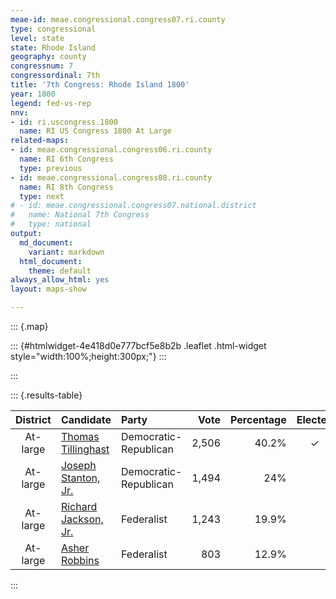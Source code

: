 ```yaml
---
meae-id: meae.congressional.congress07.ri.county
type: congressional
level: state
state: Rhode Island
geography: county
congressnum: 7
congressordinal: 7th
title: '7th Congress: Rhode Island 1800'
year: 1800
legend: fed-vs-rep
nnv:
- id: ri.uscongress.1800
  name: RI US Congress 1800 At Large
related-maps:
- id: meae.congressional.congress06.ri.county
  name: RI 6th Congress
  type: previous
- id: meae.congressional.congress08.ri.county
  name: RI 8th Congress
  type: next
# - id: meae.congressional.congress07.national.district
#   name: National 7th Congress
#   type: national
output:
  md_document:
    variant: markdown
  html_document:
    theme: default
always_allow_html: yes
layout: maps-show

---
```


::: {.map}
<!--html_preserve-->
::: {#htmlwidget-4e418d0e777bcf5e8b2b .leaflet .html-widget style="width:100%;height:300px;"}
:::

<script type="application/json" data-for="htmlwidget-4e418d0e777bcf5e8b2b">{"x":{"options":{"minZoom":7,"maxZoom":12,"crs":{"crsClass":"L.Proj.CRS","code":"ESRI:32130","proj4def":"+proj=tmerc +lat_0=41.08333333333334 +lon_0=-71.5 +k=0.99999375 +x_0=100000 +y_0=0 +ellps=GRS80 +datum=NAD83 +units=m +no_defs","projectedBounds":null,"options":{"resolutions":[25251.1682940423,16834.1121960282,11222.7414640188,7481.82764267921,4987.88509511948,3325.25673007965,2216.8378200531,1477.8918800354,985.261253356934,656.840835571289,437.893890380859]}},"zoomControl":false,"dragging":true},"calls":[{"method":"setMaxBounds","args":[40.9010756958927,-72.2863156008267,42.2688078727906,-70.7095373668726]},{"method":"addPolygons","args":[[[[{"lng":[-71.283894427992,-71.2257924062386,-71.2430914112001,-71.242878412104,-71.2634934195456,-71.2366924074627,-71.2642464152153,-71.2854944242626,-71.3011944277053,-71.29083842824,-71.3020954309755,-71.3135874356883,-71.3387084440109,-71.3514934497148,-71.3223534411996,-71.3203924406268,-71.3195164403682,-71.3177964398929,-71.2861944288009,-71.283894427992],"lat":[41.7618098257373,41.7117108176894,41.6982038145317,41.716499818115,41.7291138199633,41.6674108086987,41.6431138031196,41.682110810116,41.6500108033647,41.7237878181035,41.7058108142527,41.7234068173468,41.724822816869,41.7529278219729,41.7725718266829,41.7738988270008,41.7744398271328,41.7761098275102,41.7628098258635,41.7618098257373]}]],[[{"lng":[-71.3740984549461,-71.3628884502012,-71.3730034524704,-71.3899994580159,-71.3830014571873,-71.3955414604386,-71.4168994683801,-71.4023004627586,-71.4515014795395,-71.4407024746485,-71.4550024780346,-71.4404014742815,-71.4088094636986,-71.4417354734866,-71.4797044851308,-71.4842214851964,-71.7893565848474,-71.7878725867038,-71.7876505868524,-71.7896785919314,-71.4544614824188,-71.4410024793788,-71.3898754629282,-71.3907114621973,-71.3753974571168,-71.393299462386,-71.3556264491734,-71.3740984549461],"lat":[41.7121098133208,41.6922038097676,41.672583805627,41.6720098050034,41.6994108105713,41.6832968070437,41.7007098098039,41.6852098072141,41.6971118080564,41.6720098034755,41.6477097982907,41.6670098025068,41.6628978026547,41.6440287979708,41.6290057938847,41.6026157885811,41.5969187781823,41.6399217866381,41.6439817874385,41.7247428031445,41.7325598148909,41.7581098202847,41.764304823037,41.7456108193634,41.7446168196308,41.7333098168838,41.7175208149338,41.7121098133208]}]],[[{"lng":[-71.5550064878597,-71.5657524896612,-71.5465374818019,-71.6089815020221,-71.5919724989519,-71.5723074916224,-71.5745054934563,-71.5883394977522,-71.5773914960016,-71.56863649277,-71.5550064878597],"lat":[41.2168307105265,41.1843817037849,41.15421969839,41.1510756958927,41.198211705733,41.1809747029138,41.2021717070414,41.1979607057927,41.2325617129634,41.2255197118347,41.2168307105265]}],[{"lng":[-71.326204427306,-71.3278994276061,-71.327627428056,-71.326204427306],"lat":[41.4878497708093,41.4830167698087,41.4932167718215,41.4878497708093]}],[{"lng":[-71.3611414407625,-71.3547524362349,-71.3753834426902,-71.3856674468041,-71.3820514445222,-71.3998434493518,-71.3723354469885,-71.3611414407625],"lat":[41.5257917772173,41.4798317683799,41.4741097666377,41.4881787690948,41.4674567651301,41.4486197608929,41.5739297863268,41.5257917772173]}],[{"lng":[-71.2808454209347,-71.2722504175146,-71.2855364218763,-71.2808454209347],"lat":[41.648250803629,41.6369598016752,41.6370088012875,41.648250803629]}],[{"lng":[-71.2278423972096,-71.2473924016415,-71.2392913982136,-71.286269414309,-71.3078944193905,-71.3563034351624,-71.3614614376581,-71.3381504308752,-71.3366954297584,-71.3164064235518,-71.3256404279547,-71.3256864279557,-71.3296994298347,-71.3291904296482,-71.3308474304387,-71.3118924244222,-71.2722784168233,-71.2206384015337,-71.2178044000218,-71.2180313991131,-71.240801406223,-71.2278423972096],"lat":[41.5284497817184,41.4909117737607,41.4762137711118,41.4895217723296,41.4515117642101,41.4499257624528,41.4651837652994,41.4813267691701,41.4692117668317,41.4775477690767,41.5036177739244,41.5033497738704,41.5140137758453,41.5136397757872,41.5183187766565,41.5220147779488,41.6237637990896,41.6549778067442,41.6439998046791,41.6254348010357,41.6186107990199,41.5284497817184]}],[{"lng":[-71.3574114467167,-71.3605094471683,-71.3670714498806,-71.3574114467167],"lat":[41.6606438037597,41.6500688015973,41.6605448034501,41.6606438037597]}],[{"lng":[-71.304201427047,-71.326029432068,-71.3370554363821,-71.3255804343962,-71.3528854441078,-71.3485584440732,-71.3373184399472,-71.3433044409924,-71.304201427047],"lat":[41.6190867972189,41.5788437886781,41.5919937909261,41.6254117978177,41.6395837997738,41.6655318049818,41.657322803713,41.640097800162,41.6190867972189]}],[{"lng":[-71.1316183690947,-71.1205713604107,-71.195829382825,-71.1902133825419,-71.221298396794,-71.2104313930951,-71.2152543961295,-71.2016893920811,-71.2155593983189,-71.1956913944119,-71.2243274056631,-71.1095373668726,-71.1316183690947],"lat":[41.5939267974273,41.4974577788092,41.4543777681065,41.4840857741172,41.5612667883559,41.5587097881774,41.5862357934344,41.5938427953299,41.6257558011724,41.6751108114285,41.7099368173864,41.6892978167667,41.5939267974273]}]],[[{"lng":[-71.384275464202,-71.3878954651077,-71.388866465445,-71.3949994671055,-71.3841574625867,-71.38009646106,-71.3808294611999,-71.3898754629282,-71.4410024793788,-71.4544614824188,-71.7896785919314,-71.7992436107159,-71.5287105221759,-71.4980065121985,-71.3814024739259,-71.3813014720518,-71.3814004673938,-71.3817004672,-71.3842874669231,-71.3688294600194,-71.384275464202],"lat":[41.8220848344717,41.816831833339,41.8171718333759,41.8106098319121,41.7928398287752,41.7892548281986,41.7873848278119,41.764304823037,41.7581098202847,41.7325598148909,41.7247428031445,42.0080748579099,42.0150068675718,42.0172068689351,42.0188078727906,41.9850078662386,41.8986088494538,41.8932088483946,41.8723808442646,41.8386138381578,41.8220848344717]}]],[[{"lng":[-71.8599175929643,-71.8286135839101,-71.8421995920279,-71.7975845777729,-71.793255581165,-71.7893565848474,-71.4842214851964,-71.4797044851308,-71.4417354734866,-71.4077064627437,-71.4022254595549,-71.4200004651324,-71.4021024589441,-71.4165004631031,-71.4041004589201,-71.4078004592529,-71.438878468963,-71.4490564732681,-71.457947475509,-71.4448464706816,-71.4576024743109,-71.438498468514,-71.4144424584377,-71.4178644566671,-71.4558614668623,-71.4527344645859,-71.4804484710845,-71.5553834962629,-71.8863156008267,-71.8599175929643],"lat":[41.3204477217383,41.3422087269809,41.410480739998,41.4165677425585,41.5055627601654,41.5969187781823,41.6026157885811,41.6290057938847,41.6440287979708,41.6518238005214,41.6258097955946,41.6211097941392,41.6151297935066,41.6046097910128,41.6024097909549,41.5859097876103,41.5769757849241,41.5951107881715,41.5825197854365,41.572529783873,41.5622097814654,41.5708987837442,41.5297357763928,41.4752997655984,41.4329537561309,41.409309751572,41.3607577411772,41.3733487414036,41.3063617181556,41.3204477217383]}]]],null,null,{"lineCap":null,"lineJoin":null,"clickable":true,"pointerEvents":null,"className":"","stroke":true,"color":"#bbb","weight":2,"opacity":1,"fill":true,"fillColor":["#31A354","#9E9AC8","#756BB1","#756BB1","#54278F"],"fillOpacity":1,"dashArray":"5, 5","smoothFactor":1,"noClip":false},["<b>Bristol County<\/b><br/>\nFederalists: 60.6% (180 votes)<br/>\nDemocratic-Republicans: 1% (3 votes)<br/>\nUnaffiliated or other parties: 38.4% (114 votes)<br/>","<b>Kent County<\/b><br/>\nFederalists: 44.4% (328 votes)<br/>\nDemocratic-Republicans: 55.1% (407 votes)<br/>\nUnaffiliated or other parties: 0.4% (3 votes)<br/>","<b>Newport County<\/b><br/>\nFederalists: 30.5% (367 votes)<br/>\nDemocratic-Republicans: 68.1% (819 votes)<br/>\nUnaffiliated or other parties: 1.3% (16 votes)<br/>","<b>Providence County<\/b><br/>\nFederalists: 38.4% (922 votes)<br/>\nDemocratic-Republicans: 61.5% (1,476 votes)<br/>\nUnaffiliated or other parties: 0.1% (2 votes)<br/>","<b>Washington County<\/b><br/>\nFederalists: 18% (228 votes)<br/>\nDemocratic-Republicans: 82% (1,037 votes)<br/>"],null,["Bristol County","Kent County","Newport County","Providence County","Washington County"],{"clickable":false,"noHide":false,"direction":"auto","opacity":1,"offset":[12,-15],"textsize":"10px","textOnly":false,"style":null,"zoomAnimation":true,"className":""},null]},{"method":"addPolygons","args":[[[[{"lng":[-71.5687669993593,-71.5617900201546,-71.5550060045697,-71.5540670162251,-71.55745900695,-71.5624539958614,-71.5652689925231,-71.5657519791704,-71.5645109759237,-71.5609689985906,-71.5545230051451,-71.5502260165089,-71.5452640264569,-71.5437809826503,-71.5470510023172,-71.5505299951742,-71.5589420298561,-71.5667159563553,-71.5694390163538,-71.5786359887777,-71.5819340068835,-71.5925810064438,-71.59999302073,-71.6089810035352,-71.6126449795869,-71.6131330404683,-71.6113199938612,-71.6109910111567,-71.6080600046234,-71.6053729760359,-71.5994120368393,-71.5930579780727,-71.5921539903514,-71.5822860327731,-71.5802279768601,-71.5773240034742,-71.5765090032561,-71.577358984134,-71.5687669993593],"lat":[41.2256020256624,41.2248700447076,41.2168220329058,41.2129570169362,41.2045419833684,41.1988249918407,41.1916219896504,41.184372986249,41.1807370026296,41.1761860043574,41.1730080218347,41.1667870120047,41.1657350114252,41.1618700203933,41.1536839860556,41.1516720156806,41.151078000484,41.1486990192454,41.1494540169318,41.1477829909606,41.1484689843967,41.146271006856,41.1469319981038,41.1510669790337,41.1552049854342,41.1602810028445,41.1630949971404,41.1679200099329,41.1738659835502,41.1824199761056,41.1847770136799,41.1905189886789,41.1979269710712,41.2024130142204,41.2048370042182,41.2135950042032,41.2222849832252,41.2292819934125,41.2256020256624]}],[{"lng":[-71.8951139790022,-71.8944139507251,-71.8929139917322,-71.8905140139261,-71.8951139790022],"lat":[41.3288989871218,41.3306989899286,41.330098993499,41.3291989852555,41.3288989871218]}],[{"lng":[-71.3474969926019,-71.3445960147936,-71.3312960130461,-71.3203959942383,-71.3209949806605,-71.3205950269446,-71.3123950066473,-71.3027939906027,-71.300193971137,-71.2950939761149,-71.2909939587666,-71.2881939896603,-71.2890940094611,-71.2924939999039,-71.2933939969896,-71.2967940174277,-71.2993940106506,-71.298494011217,-71.3020940549786,-71.3048939948962,-71.3078949981592,-71.3057939964017,-71.3055940175079,-71.3135950060072,-71.3196950091909,-71.3386959819871,-71.341295985686,-71.3418960401987,-71.3461959904896,-71.3478777308982,-71.3526970154425,-71.3509970065197,-71.3514970212896,-71.3474969926019],"lat":[41.7556010056034,41.7575009992585,41.7665010033825,41.7739009795617,41.7588010353044,41.7523009891933,41.7433010126656,41.7406009974663,41.7409010047811,41.7324009690357,41.7317009889361,41.7280009960841,41.7241010263213,41.7219010125103,41.7156009946333,41.7182009937056,41.7171009998348,41.7097009822864,41.7058009835019,41.7074009729584,41.7129009968356,41.715100989194,41.7188010079774,41.7234010122072,41.7247009837181,41.7248009876392,41.7305009958417,41.7357009912236,41.7384009991236,41.7423276691169,41.7456010041945,41.750701009289,41.7530010025151,41.7556010056034]}],[{"lng":[-71.8296224136589,-71.831113031632,-71.835712970216,-71.8380130034355,-71.8375150098538,-71.8317129850394,-71.8324990120637,-71.8310429610235,-71.8336184644816,-71.8330189641127,-71.8352659643761,-71.838263974989,-71.8422529786751,-71.8412219699336,-71.8433510439782,-71.8421990007722,-71.8392849563637,-71.8338779918255,-71.8248279846346,-71.8201209995063,-71.8121939741996,-71.8070609809681,-71.7976830019315,-71.7961130129525,-71.7934140264097,-71.7912550009613,-71.7881429599381,-71.78787193039,-71.786993950278,-71.7881759534159,-71.7889970215153,-71.7897679714089,-71.7905509975263,-71.7910619787789,-71.7927669760931,-71.7946799777588,-71.7958640040269,-71.7978829950302,-71.7983029821606,-71.7992419813454,-71.7902179830145,-71.7660100255139,-71.7409529788145,-71.7109680383104,-71.6821114998009,-71.6809829987755,-71.6233209993372,-71.5946119821247,-71.5907809877184,-71.5769080366266,-71.5531130173348,-71.5428069932979,-71.5408880001879,-71.5188059945715,-71.5169059772469,-71.5143059585159,-71.510405988925,-71.5020050061057,-71.4995050106702,-71.4980049807556,-71.4891049859753,-71.4468030328043,-71.3927019950188,-71.3814010019454,-71.3815009855058,-71.3815009670554,-71.3813010186678,-71.3814999798286,-71.3816999940354,-71.3814999925414,-71.3814999775649,-71.3822999907334,-71.3804999916227,-71.3808000026647,-71.3835000035685,-71.3842999868446,-71.3802989882897,-71.3790989793447,-71.3803990003124,-71.3788989886121,-71.3790989744384,-71.3767989874055,-71.3789990091968,-71.3775990450901,-71.3794990069777,-71.3771990203686,-71.3803739828148,-71.3870989978354,-71.388398986575,-71.3878989773894,-71.395200002982,-71.3991999729753,-71.4021999915501,-71.3960990061806,-71.3925989967939,-71.3800990032422,-71.3803990082727,-71.3846989894968,-71.3903989951672,-71.3913990152698,-71.3900990215262,-71.3875989962222,-71.3884990278098,-71.3853989879038,-71.3844989903387,-71.3855990008491,-71.3848980161717,-71.3815979721989,-71.3827005386602,-71.3753979884871,-71.3806980294057,-71.3883990101184,-71.3850980323929,-71.3803980180075,-71.3773979928739,-71.3691980045233,-71.3644970023573,-71.3556970128371,-71.364496978511,-71.3661944485912,-71.3639969917398,-71.3657970073468,-71.3628970078381,-71.3641969921543,-71.3691979995198,-71.3725980162666,-71.3729980117958,-71.3780979905598,-71.3823980090795,-71.3863979935747,-71.3899990158528,-71.3902989898205,-71.3884990532426,-71.3897989935409,-71.3873781498801,-71.391174501227,-71.3911989841054,-71.3940990148482,-71.3928990222482,-71.3955014421184,-71.4010990201478,-71.4047990284175,-71.4080989812739,-71.4063990127565,-71.4171999966922,-71.4241000056263,-71.4420010203717,-71.4411009739671,-71.4450010360761,-71.4465010156044,-71.4511020066405,-71.4516020271397,-71.4463009993314,-71.4497019502472,-71.4468009783208,-71.4440009803963,-71.4463009696935,-71.4441010193728,-71.4505009771728,-71.4490009850863,-71.4425009926454,-71.4407010014923,-71.4404010137053,-71.435101004271,-71.4298009974416,-71.4256999908174,-71.4173999865743,-71.4087990069609,-71.4106000250206,-71.4092989805531,-71.4242999706309,-71.4227330130658,-71.4158509803124,-71.4073820050838,-71.4082210202086,-71.407931002176,-71.4061759781439,-71.4025600108537,-71.4071069986313,-71.4058989932968,-71.4106990416853,-71.4131000002654,-71.4165000005257,-71.4146000053004,-71.4040989861021,-71.4039789905224,-71.4117989944051,-71.4223360239552,-71.4320409728098,-71.4377284619244,-71.4402962540542,-71.4469960192974,-71.4460489918442,-71.4422809852233,-71.4402819993679,-71.4432110174363,-71.4415939630041,-71.4371230201506,-71.4353830266667,-71.4299960172741,-71.4275000111355,-71.4298589985385,-71.4257596903064,-71.4231450136842,-71.4178499879905,-71.4179879992486,-71.4144469909836,-71.4159119932618,-71.4138209653147,-71.4171329685078,-71.4212989917457,-71.4199700062412,-71.4199989991824,-71.4177120099014,-71.4183219920771,-71.4265010056512,-71.4301999853891,-71.4308340026629,-71.4295679880748,-71.4268369636476,-71.4258750429302,-71.430331016629,-71.4323600036096,-71.4356710035399,-71.4478030098362,-71.4538759918039,-71.4551580051439,-71.4550510021902,-71.4526700000584,-71.4527309743576,-71.4620090001588,-71.4630929911849,-71.4687229984871,-71.4749179827261,-71.4758950173877,-71.4837380080067,-71.4828979911988,-71.4801819936539,-71.4822000035516,-71.4883460480962,-71.4900400067126,-71.4954260129509,-71.499501013655,-71.5052540096684,-71.5159349769122,-71.5221610018063,-71.5291350074045,-71.5409019844054,-71.5449430053331,-71.5553809919188,-71.5670030032857,-71.5819470221999,-71.5978930360024,-71.6165700079868,-71.6294070139348,-71.6369669577443,-71.6519300437488,-71.6880699918069,-71.6981429973026,-71.7056650038596,-71.7146730144718,-71.720740024033,-71.731326983787,-71.7474919675198,-71.7517740009962,-71.7635388897505,-71.7737019954258,-71.7937220192924,-71.8165000171814,-71.8337549980698,-71.8465190107819,-71.8550979875622,-71.8604669873413,-71.85807799128,-71.8553200064846,-71.8520129936796,-71.8497709992998,-71.8443740330492,-71.8474080238571,-71.846256985144,-71.8351879867863,-71.8292729880964,-71.8255440199535,-71.8296224136589],"lat":[41.3460396215353,41.351698996772,41.3535989938605,41.3587989772994,41.3656960060822,41.3703990087158,41.3765209807914,41.3783739790423,41.3826750234345,41.3868099892997,41.3897589847595,41.3904824866389,41.3957479995804,41.3993149954971,41.4067909979874,41.4104720035292,41.4122330117983,41.4116860156426,41.4153909913271,41.4192329979888,41.4190500122713,41.416535012127,41.4167090134544,41.4542990008477,41.5000989910544,41.5531260012012,41.6247559709574,41.6399130214784,41.6559920108398,41.6860500081616,41.7007670127266,41.7315559800656,41.750098973527,41.7702730050544,41.8070010092714,41.8544090056302,41.8776890145275,41.9310109965017,41.9609720031484,42.0080650303204,42.0087369884149,42.0097449841397,42.0101770149584,42.0109609599487,42.0114729908803,42.011473008666,42.0129489869255,42.013618013568,42.0137289897927,42.0140979805166,42.0144979932886,42.0146979814095,42.0147379896343,42.0154980062569,42.0155979948496,42.0158980045685,42.0162979706108,42.0169980101431,42.0171980211406,42.0171979915287,42.0172979930308,42.0178979937286,42.0187980041216,42.0187980104532,42.000097974776,41.9997980090276,41.9849979848984,41.9525989929832,41.9294989907234,41.910498998692,41.8964990111851,41.8888990065949,41.8857989961795,41.8778989847071,41.8764989949301,41.8723990100087,41.867199002633,41.8624999358366,41.8604999896056,41.857200005054,41.8503999883529,41.8488999854697,41.8462000344953,41.8414999693551,41.8385999900768,41.8338999602557,41.8267620225522,41.8234000002859,41.8211000078,41.816800015753,41.8173999937619,41.8143999943021,41.8102000045416,41.799500017819,41.8005999976285,41.7892000084129,41.7854999857423,41.7851000096615,41.7828000224327,41.7808999542922,41.7761000117962,41.773300018267,41.7691999835366,41.7676999944195,41.7632000073954,41.7601000390246,41.7551000163106,41.7523999264319,41.7467992101792,41.7446009972711,41.7383009801445,41.7365009859709,41.7304010016805,41.7271010012961,41.7225010013092,41.718000993045,41.7173010199669,41.7174010086895,41.7130009729324,41.7113949034035,41.7027009991559,41.6953009986226,41.6922010055325,41.6886009803878,41.6862009877452,41.6807010507465,41.6726010311289,41.6664009928685,41.6675010137883,41.6710010392208,41.6720010069949,41.6828010532942,41.6832010087848,41.6903009972256,41.6973019399608,41.6962040493958,41.6927010216384,41.6898009786656,41.6852010276074,41.6832992708473,41.6847009900896,41.688001004842,41.6869009544603,41.6838010321638,41.6840009967974,41.6858010243817,41.6867000127971,41.6902000169566,41.692699927384,41.6954000239728,41.6960999850054,41.6932000191813,41.6900999965938,41.6854999966651,41.6777000510586,41.6738000144691,41.6700999965181,41.6608010462571,41.6534009981447,41.6520010085612,41.6561009947483,41.6609010131056,41.6670009917167,41.6663009789038,41.6677010303407,41.6710010222846,41.6652009982162,41.6629010136414,41.66000100262,41.6571010190066,41.6555010131274,41.6534519993962,41.6540319969673,41.6491109981534,41.6444340162833,41.638245972746,41.6321889855009,41.6269400309864,41.6225299865027,41.6178010043847,41.6104009862385,41.6109009994986,41.6046009811848,41.6024009981054,41.6024009854926,41.5900359896019,41.586501020495,41.5856420029663,41.5824219707919,41.5769015029643,41.5845002053625,41.5814759888243,41.5726260287007,41.5727020214244,41.5707260427285,41.5675600050143,41.5636309543136,41.5625480126391,41.5578479925848,41.5584049963059,41.5569010157946,41.5502340055776,41.5464223461494,41.538759019714,41.5359520049648,41.5325490276778,41.5297489807907,41.526704982106,41.5130480170312,41.5094850114268,41.4998490026398,41.4903810016299,41.4845009841376,41.4791049991856,41.4726210159154,41.4724059787078,41.4711010124209,41.4654339978636,41.4613520085517,41.4591090150946,41.4558060223776,41.452762003477,41.4449869875337,41.4429730238275,41.4391280172901,41.4350839974779,41.4310860227864,41.4225109884129,41.4175210142225,41.4093049819509,41.4014690062069,41.3960519918722,41.3940309957705,41.3861039955069,41.3830820174551,41.3708069831281,41.366099008082,41.361201006621,41.3602019754302,41.3620330284412,41.3647639921539,41.3683040053794,41.3724020083568,41.374269988097,41.3752239748145,41.3766049974592,41.3764830183967,41.3727010081281,41.3737959989556,41.3733159868792,41.3709009806305,41.3685629748773,41.3642140073489,41.3623139956573,41.3595959874859,41.3561919777543,41.3529270098712,41.3428230023201,41.3391629699295,41.333697002975,41.3310199915241,41.3315670091991,41.3312879956242,41.327645025726,41.3254299884574,41.3286158367751,41.3279770011012,41.323934032055,41.3197949905027,41.3156310321781,41.3108719969654,41.3070509704132,41.3101810235164,41.3175209604161,41.3200829928117,41.3188269980201,41.3221890240859,41.324431008445,41.3261680004362,41.3288659781193,41.3358430188871,41.3364160134734,41.3425900187012,41.3460396215353]}],[{"lng":[-71.3970510198181,-71.3957240171164,-71.4001489575992,-71.4040860140592,-71.403659012874,-71.4003319962307,-71.3970510198181],"lat":[41.5063039983121,41.5030990076606,41.4999709981965,41.4998799682425,41.5045790249721,41.5068300197465,41.5063039983121]}],[{"lng":[-71.3248920149537,-71.3241600037222,-71.3255480086073,-71.3307220000717,-71.3292729822436,-71.3248920149537],"lat":[41.5137779897804,41.5107109934345,41.5064989841549,41.5077350062458,41.514273001127,41.5137779897804]}],[{"lng":[-71.3706990021615,-71.3634340238659,-71.3626870091704,-71.3598329798054,-71.3595740268436,-71.3610080326072,-71.3648840208513,-71.360947017227,-71.3627779690447,-71.3661350159038,-71.364243009484,-71.3596970138582,-71.3576820115292,-71.3595280169718,-71.3661500433549,-71.366700006417,-71.3604440235398,-71.3552089786781,-71.3590090030682,-71.3654940000275,-71.3717500080855,-71.3753819770079,-71.379441981822,-71.3814710009254,-71.3850419942428,-71.3854080199427,-71.3842480075715,-71.381653027023,-71.3820500029823,-71.3846970486866,-71.3901689838353,-71.3892980025107,-71.3911149951254,-71.3998204993117,-71.4006969498315,-71.4005600015589,-71.3960890046142,-71.3950359480565,-71.3976000049262,-71.3970959977237,-71.4000420130702,-71.3998440231065,-71.397126998879,-71.3925800104768,-71.3892069939399,-71.3868269980561,-71.3821980066296,-71.3808979900985,-71.3843549860624,-71.3849959937623,-71.3820969842793,-71.3781600002577,-71.3908549893862,-71.3920299911124,-71.3919389890138,-71.3884449951574,-71.3856669859674,-71.3865369756331,-71.3859419925716,-71.383942976429,-71.3815479987104,-71.3790299821578,-71.3758869844924,-71.3706990021615],"lat":[41.5738540048546,41.5706650068128,41.5651640002507,41.5554220059198,41.5515230289302,41.5462050219593,41.5406970105283,41.5267810095444,41.5200819878076,41.5132619772784,41.5109819861837,41.5111019963692,41.5083039737783,41.5035280047998,41.4987819982773,41.4949600017859,41.4832560063084,41.4810060181936,41.4768249946719,41.4767410027028,41.4778169727677,41.4741009950634,41.486110011668,41.4885889711015,41.4884599882758,41.4851709807495,41.4770610088257,41.470454003818,41.4674479968825,41.464102000716,41.464969016819,41.4609020323882,41.4542949667702,41.448606499193,41.4545550031987,41.460940010163,41.4647930116549,41.4686149801755,41.4739560366031,41.4825700224043,41.4885350048443,41.4920829999615,41.4932189848429,41.4919449713451,41.4929370103164,41.4896040150486,41.4892019930225,41.4916019973085,41.4942580058285,41.4974840086152,41.5027180459971,41.5057240069903,41.5146499986221,41.5175949942489,41.5254079726537,41.5355549923949,41.5389729855904,41.5422759979322,41.5533390009096,41.5587410038996,41.559664012667,41.5675599717799,41.5714209790401,41.5738540048546]}],[{"lng":[-71.2212510351326,-71.2179240195978,-71.2183359909575,-71.2164439825342,-71.2186869921978,-71.2185039638102,-71.2207469943693,-71.2338390031744,-71.2403249804428,-71.2411340243188,-71.2434229831982,-71.2430109911679,-71.2365710214068,-71.2362200196416,-71.2383869695879,-71.2371959974062,-71.2340830081929,-71.2356699945024,-71.235365004487,-71.2367080115032,-71.2353039760309,-71.2278420076127,-71.230420996923,-71.2355910019525,-71.23809200152,-71.2403920030843,-71.2463919919667,-71.2473920213577,-71.2432919857122,-71.2367910102423,-71.2392910322425,-71.248191987106,-71.2459920001412,-71.2526920154624,-71.2647930347149,-71.2671929966434,-71.2689930139569,-71.2745929745229,-71.2827930116706,-71.2853930230953,-71.2916940051374,-71.2970940213525,-71.2966940083587,-71.2978940571118,-71.2964940141591,-71.3011939680696,-71.3039940111234,-71.3032939977028,-71.3043940084054,-71.3113939684999,-71.3116940110628,-71.3151940040011,-71.3182940462781,-71.320594018687,-71.3240949792167,-71.331495003416,-71.3361950388086,-71.3400949839521,-71.3477359825719,-71.3527960062316,-71.3570959903486,-71.3587960152242,-71.3628959919056,-71.3574129634034,-71.3531830080864,-71.3483829869632,-71.3390910072857,-71.3354669865626,-71.3351950076063,-71.3374949981401,-71.3366950074784,-71.3233950240414,-71.3163950244193,-71.3161950153088,-71.3174949738269,-71.322595011309,-71.3215949820202,-71.3233950061716,-71.3223999915307,-71.3235899692597,-71.3279710338652,-71.3243029420617,-71.3132560169561,-71.3118360082696,-71.3138140024894,-71.3131580129682,-71.3075739623199,-71.3105950084238,-71.3062969839121,-71.3023090107289,-71.2980360139077,-71.2945109837516,-71.2884380028974,-71.2846079777444,-71.2875990049386,-71.2805940035445,-71.2770690141532,-71.272399989154,-71.2725220107233,-71.2751620112622,-71.2719879874246,-71.2654339816121,-71.2613819892353,-71.2593680241019,-71.2501370255648,-71.2415759745923,-71.2366160112249,-71.2326800121924,-71.2321145043781,-71.2282539818146,-71.2244089746416,-71.2212510351326],"lat":[41.6496110194066,41.6470020128575,41.6445680249608,41.6382969951675,41.636694961473,41.6275699820755,41.6237859711299,41.6217790040848,41.6196809983485,41.6068559842543,41.5954269938278,41.5857760263332,41.5763839758088,41.5684499650126,41.559996016582,41.5546630591005,41.5527099796978,41.5466909978657,41.5420290498356,41.536284018352,41.5330190022724,41.5279070033454,41.519277988723,41.510102024082,41.5070020130374,41.500701997716,41.4939019996435,41.4909020000397,41.4859019969645,41.4864020031868,41.476203019658,41.4718029855095,41.4813019889272,41.4859020111945,41.488902023749,41.4876020008363,41.4834019813547,41.479202017654,41.4883019919591,41.4889019997835,41.4874020250233,41.4851020020503,41.4784020174993,41.472101988231,41.4687019944001,41.4670019927693,41.4628020020583,41.4605019855856,41.454501976653,41.4508019738163,41.4555019916759,41.4565020144967,41.4547020056987,41.4582019762972,41.4596019835892,41.4524020134533,41.4506020004216,41.4526020250834,41.4525669932043,41.4493019475786,41.4516019682618,41.4596020123656,41.4625019537331,41.465405035347,41.4693899983068,41.4704900062706,41.4785949899651,41.4794924831023,41.4757020245528,41.473102029367,41.4692019920378,41.476501993987,41.4775020018581,41.4816020198106,41.4894019852892,41.4888020013538,41.4929019932393,41.5056019973619,41.5145139818565,41.5169020211904,41.5188099809554,41.522775990253,41.5205559931943,41.5222490056445,41.5313860029059,41.5363530435188,41.5411519906286,41.5467820273499,41.5533440052228,41.5617280071186,41.5653449971554,41.5714099990037,41.5731879883867,41.5791309911962,41.5862340039916,41.5935890197444,41.6016609986254,41.61054900457,41.6150120128905,41.6195590202094,41.6241140015706,41.6251229748664,41.6285310021431,41.6332389586095,41.639212006319,41.6383270150339,41.6386709895757,41.641294997419,41.6437249971374,41.6449649916779,41.6494740172002,41.6496110194066]}],[{"lng":[-71.3580970021455,-71.3554580119267,-71.3540999963715,-71.3562660348341,-71.3605079785965,-71.3625839710343,-71.3670089616231,-71.3580970021455],"lat":[41.6608099949781,41.6602379826875,41.6564229988812,41.6525860230224,41.6500599825181,41.6512120024637,41.6607190082202,41.6608099949781]}],[{"lng":[-71.1268259995678,-71.1228119963917,-71.1211899691193,-71.1205540536578,-71.1256053065355,-71.1347686307057,-71.1410930082143,-71.1394534842257,-71.1503860353799,-71.1529649864182,-71.1603960003977,-71.1628680036925,-71.169887972087,-71.170832993444,-71.1739919903634,-71.1846429931426,-71.1884579801836,-71.1948360436131,-71.1963009914227,-71.1928370157145,-71.1923180038642,-71.1899679996582,-71.1916169630982,-71.1902129664177,-71.1994140111853,-71.1998260553972,-71.2062200082556,-71.2048770294832,-71.2033510084046,-71.2015349833638,-71.2052429968253,-71.2046479947067,-71.2085240329454,-71.2051820051592,-71.2072420057666,-71.2161079908079,-71.2151169871251,-71.2157119877209,-71.2103560339302,-71.2107530402808,-71.2086320007003,-71.2091660357821,-71.2084640075973,-71.2134840161178,-71.2152539918765,-71.2101730061798,-71.2096540021776,-71.2063570025244,-71.2037629953275,-71.2103099790133,-71.2127209849796,-71.2122020101022,-71.209958956887,-71.2136819760341,-71.211256016647,-71.2119120036454,-71.2100199766229,-71.2071960164624,-71.2056699829871,-71.1979949979897,-71.1941879799597,-71.1910710312448,-71.1807899784872,-71.1753899898829,-71.1720899992576,-71.1658889892646,-71.163188994515,-71.1537890283281,-71.1455890078902,-71.1384890125313,-71.1333879973376,-71.1316879963928,-71.1244879980691,-71.1073809715702,-71.1311105160555,-71.1268259995678],"lat":[41.5555039878446,41.5251920085506,41.5057769944975,41.4972300269029,41.4971363885131,41.4949172865465,41.4899370159412,41.483593504957,41.4762339973478,41.4767609975097,41.4752649809712,41.4719159967581,41.4696270003509,41.4604950082642,41.4613419841796,41.4606250030102,41.4587400435034,41.4573290007617,41.4637139913562,41.4640649889848,41.4747390214879,41.4788970106462,41.4820329629866,41.4840769950409,41.4917830227175,41.496147016254,41.4991760178075,41.5062019839462,41.508245976867,41.5161730080706,41.5195909859765,41.5229399682802,41.5292120036442,41.5411820029507,41.5438979997817,41.5471560054135,41.554137033406,41.5581270395429,41.558898007135,41.5644060095834,41.571401974261,41.5774219932596,41.58136599761,41.5832360021076,41.5862259830307,41.5912919762496,41.5947329852899,41.5944580097132,41.5968239954902,41.6040790018836,41.611418986819,41.6187119995625,41.6187660235276,41.6266390013805,41.6316669869048,41.6344900065578,41.6460790150869,41.6503280130165,41.6582779968998,41.668882986526,41.6818279843375,41.6840160032437,41.6943019736393,41.6988020033081,41.7001019852253,41.7047020035297,41.7038019994414,41.7016019992384,41.7001020050766,41.6988020116222,41.6977020261569,41.6974020065536,41.6960789977458,41.6932322690915,41.5906624411878,41.5555039878446]}],[{"lng":[-71.3387329887824,-71.3359709981782,-71.3421970258537,-71.3433260001328,-71.333545015382,-71.3289059886217,-71.3215510167137,-71.3169429832503,-71.3142110241324,-71.30796999801,-71.3046729856228,-71.3026749879605,-71.3106250209323,-71.3164539693334,-71.322451013718,-71.325579016328,-71.3320500198125,-71.3358799827453,-71.336870970162,-71.3342470056948,-71.3341709748193,-71.3298069783204,-71.3293950166582,-71.3267539670744,-71.3253349949034,-71.3326449903292,-71.3443180144548,-71.3474460155008,-71.3512619944474,-71.3530320186322,-71.3519329850036,-71.3479199975244,-71.3429139874276,-71.3502089676404,-71.3511549786773,-71.3472169879112,-71.3376039940582,-71.3387329887824],"lat":[41.6554619911291,41.6476719826776,41.6446279996196,41.6400740073128,41.6343209989844,41.6325890033518,41.6313529579711,41.6314370119397,41.6285910004351,41.6260049961792,41.6197109857222,41.6060540014307,41.5946250005303,41.5840130091324,41.5815100016725,41.5789620076799,41.5816019867172,41.5861109951688,41.5956090087718,41.6020789771838,41.6057029877888,41.6084650170583,41.6131110076875,41.6171780224677,41.6241279942442,41.6297429777082,41.6326350046155,41.6313989960593,41.6342219593272,41.6406839919102,41.6494880023792,41.6531199946045,41.6540430131067,41.6571399799843,41.6599330062774,41.6640829900243,41.6579800193421,41.6554619911291]}],[{"lng":[-71.2794499928011,-71.2773899846688,-71.2751469753896,-71.2858140252599,-71.2860419662537,-71.2794499928011],"lat":[41.6479779902532,41.6461239859179,41.6381430219475,41.6375790220622,41.6424009815813,41.6479779902532]}],[{"lng":[-71.298247006075,-71.2975940041414,-71.2613919670392,-71.2555919859872,-71.2264909937571,-71.2252910086952,-71.2274910008166,-71.2312910190398,-71.2336909830586,-71.2410909915854,-71.242791012683,-71.2406910047187,-71.2431910056171,-71.2475920135677,-71.2509919665388,-71.2547920184627,-71.2579920330372,-71.2618870995848,-71.2621919579816,-71.2588920257157,-71.260091991521,-71.2511920013875,-71.2475920281165,-71.2446920152981,-71.2459919571903,-71.2424910128892,-71.2350909915767,-71.2353909846113,-71.2383910090833,-71.2432920149302,-71.2514920158148,-71.253591979728,-71.2539920051644,-71.2589919588871,-71.2614920302188,-71.266992984819,-71.2697929847194,-71.2679929865438,-71.2683930249018,-71.2722929904934,-71.2778929978587,-71.2803930010362,-71.2795929896997,-71.2854930033008,-71.288894013193,-71.2877940221255,-71.2907939880955,-71.2964939886024,-71.2992939993892,-71.3035940206895,-71.306294028364,-71.3027940125223,-71.2990940136775,-71.2937940034242,-71.2920940092735,-71.2908939776075,-71.2915939944324,-71.2908939934028,-71.2856929754483,-71.2851929972672,-71.2874926022662,-71.29219397657,-71.2949940088096,-71.2990939866947,-71.3041939801563,-71.3069949978329,-71.3146949706459,-71.3179950097393,-71.3171949993271,-71.3111950194034,-71.3055949885165,-71.3017939693637,-71.3032949706396,-71.3069950029992,-71.3132949827265,-71.3177950062398,-71.3169950031985,-71.3194949879016,-71.3164970091444,-71.298247006075],"lat":[41.7677730254462,41.767501011612,41.75230098543,41.745401025139,41.7126009622434,41.7101010014228,41.7057009969975,41.7041009848325,41.7010010055041,41.6977010055734,41.7036010220037,41.7075009975126,41.7153010012672,41.7163009986533,41.7186009762095,41.7175010062727,41.7241010123176,41.723202334938,41.7206010046658,41.7185009794544,41.7158009895793,41.706501013146,41.7008009903574,41.7007010460569,41.6963010283125,41.6890010011349,41.6772020233909,41.6722019922053,41.6658019661991,41.6680019956643,41.6642019985077,41.65970198136,41.6538019927553,41.6432019957607,41.6423019927469,41.6449019878535,41.6519010141477,41.6563010356163,41.6594009771911,41.6612009794764,41.6671009780932,41.6721009824305,41.6788010041278,41.6821010112715,41.6801010220492,41.6707009823706,41.6621010048963,41.6610010694578,41.6491010089262,41.6544010091781,41.6726010059563,41.681900979119,41.6815010002696,41.6867009970926,41.6983009925347,41.7027010152614,41.7101010169152,41.7126009795364,41.7149009870163,41.7227010041099,41.733194049783,41.7331010232094,41.737600987799,41.7419010162456,41.7446010196541,41.7440009960073,41.7505010206003,41.7520010307989,41.7546009962574,41.758200984255,41.757401011469,41.7617010076005,41.7647010105087,41.7666010025468,41.7655009967666,41.7676010121047,41.7700009868728,41.7744009895299,41.7755729699204,41.7677730254462]}]]],null,null,{"lineCap":null,"lineJoin":null,"clickable":true,"pointerEvents":null,"className":"","stroke":true,"color":"#222","weight":3,"opacity":1,"fill":null,"fillColor":"#222","fillOpacity":0.2,"dashArray":null,"smoothFactor":1,"noClip":false},null,null,null,null,null]},{"method":"addCircleMarkers","args":[[41.4763348,41.8230556],[-71.3216354,-71.4187795],5,null,null,{"lineCap":null,"lineJoin":null,"clickable":true,"pointerEvents":null,"className":"","stroke":true,"color":"#333","weight":1.5,"opacity":1,"fill":true,"fillColor":"#eaf945","fillOpacity":1,"dashArray":null},null,null,null,null,["Newport","Providence"],null,null]}],"limits":{"lat":[41.146271006856,42.0188078727906],"lng":[-71.8951139790022,-71.1073809715702]}},"evals":[],"jsHooks":[]}</script>
<!--/html_preserve-->
:::

::: {.results-table}
<table>
<thead>
<tr>
<th style="text-align:center;">
District
</th>
<th style="text-align:left;">
Candidate
</th>
<th style="text-align:left;">
Party
</th>
<th style="text-align:right;">
Vote
</th>
<th style="text-align:right;">
Percentage
</th>
<th style="text-align:center;">
Elected
</th>
</tr>
</thead>
<tbody>
<tr>
<td style="text-align:center;">
At-large
</td>
<td style="text-align:left;">
<a href="http://bioguide.congress.gov/scripts/biodisplay.pl?index=T000273">Thomas
Tillinghast</a>
</td>
<td class="party-demrep" data-party="demrep">
Democratic-Republican
</td>
<td style="text-align:right;">
2,506
</td>
<td style="text-align:right;">
40.2%
</td>
<td style="text-align:center;">
✓
</td>
</tr>
<tr>
<td style="text-align:center;">
At-large
</td>
<td style="text-align:left;">
<a href="http://bioguide.congress.gov/scripts/biodisplay.pl?index=S000805">Joseph
Stanton, Jr.</a>
</td>
<td class="party-demrep" data-party="demrep">
Democratic-Republican
</td>
<td style="text-align:right;">
1,494
</td>
<td style="text-align:right;">
24%
</td>
<td style="text-align:center;">
</td>
</tr>
<tr>
<td style="text-align:center;">
At-large
</td>
<td style="text-align:left;">
<a href="http://bioguide.congress.gov/scripts/biodisplay.pl?index=J000025">Richard
Jackson, Jr.</a>
</td>
<td class="party-federalist" data-party="federalist">
Federalist
</td>
<td style="text-align:right;">
1,243
</td>
<td style="text-align:right;">
19.9%
</td>
<td style="text-align:center;">
</td>
</tr>
<tr>
<td style="text-align:center;">
At-large
</td>
<td style="text-align:left;">
<a href="http://bioguide.congress.gov/scripts/biodisplay.pl?index=R000297">Asher
Robbins</a>
</td>
<td class="party-federalist" data-party="federalist">
Federalist
</td>
<td style="text-align:right;">
803
</td>
<td style="text-align:right;">
12.9%
</td>
<td style="text-align:center;">
</td>
</tr>
</tbody>
</table>
:::
